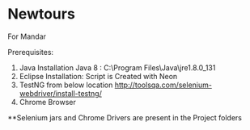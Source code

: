 # Newtours
For Mandar

Prerequisites:

1) Java Installation Java 8 : C:\Program Files\Java\jre1.8.0_131
2) Eclipse Installation: Script is Created with Neon
3) TestNG from below location 
http://toolsqa.com/selenium-webdriver/install-testng/
4) Chrome Browser

**Selenium jars and Chrome Drivers are present in the Project folders
